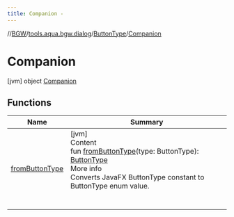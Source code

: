 ```yaml
---
title: Companion -
---
```

//[BGW](../../../../index.md)/[tools.aqua.bgw.dialog](../../index.md)/[ButtonType](../index.md)/[Companion](index.md)



# Companion  
 [jvm] object [Companion](index.md)   


## Functions  
  
|  Name |  Summary | 
|---|---|
| <a name="tools.aqua.bgw.dialog/ButtonType.Companion/fromButtonType/#javafx.scene.control.ButtonType/PointingToDeclaration/"></a>[fromButtonType](from-button-type.md)| <a name="tools.aqua.bgw.dialog/ButtonType.Companion/fromButtonType/#javafx.scene.control.ButtonType/PointingToDeclaration/"></a>[jvm]  <br>Content  <br>fun [fromButtonType](from-button-type.md)(type: ButtonType): [ButtonType](../index.md)  <br>More info  <br>Converts JavaFX ButtonType constant to ButtonType enum value.  <br><br><br>|

